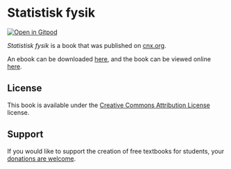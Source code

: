 # Statistisk fysik

[![Open in Gitpod](https://gitpod.io/button/open-in-gitpod.svg)](https://gitpod.io/from-referrer/)

_Statistisk fysik_ is a book that was published on [cnx.org](https://cnx.org/).

An ebook can be downloaded [here](https://github.com/cnx-user-books/cnxbook-statistisk-fysik/releases/latest), and the book can be viewed online [here](https://github.com/cnx-user-books/cnxbook-statistisk-fysik/releases/latest).

## License
This book is available under the [Creative Commons Attribution License](./LICENSE) license.

## Support
If you would like to support the creation of free textbooks for students, your [donations are welcome](https://riceconnect.rice.edu/donation/support-openstax-banner).

